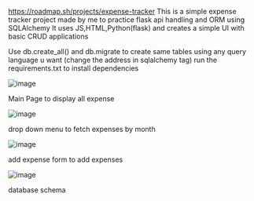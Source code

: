 https://roadmap.sh/projects/expense-tracker
This is a simple expense tracker project made by me to practice flask api handling and ORM using SQLAlchemy
It uses JS,HTML,Python(flask) and creates a simple UI with basic CRUD applications

Use db.create_all() and db.migrate to create same tables using any query language u want (change the address in sqlalchemy tag)
run the requirements.txt to install dependencies

![image](https://github.com/user-attachments/assets/07101c3a-e434-45ed-9273-79276a2222ca)



Main Page to display all expense



![image](https://github.com/user-attachments/assets/2e839411-a8ac-41fa-a8cd-9fc1332d65e2)


drop down menu to fetch expenses by month


![image](https://github.com/user-attachments/assets/8c6674e7-55f2-4ea9-9738-d510ab65d66f)


add expense form to add expenses


![image](https://github.com/user-attachments/assets/79447214-2948-4904-b268-0fb1b03b3854)


database schema



